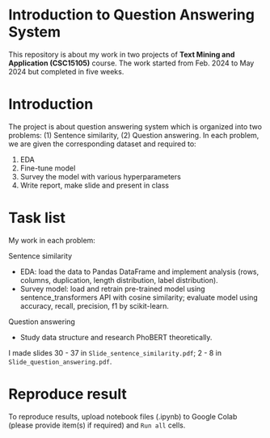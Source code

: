 # Introduction to Question Answering System
This repository is about my work in two projects of **Text Mining and Application (CSC15105)** course. The work started from Feb. 2024 to May 2024 but completed in five weeks. 

# Introduction
The project is about question answering system which is organized into two problems: (1) Sentence similarity, (2) Question answering. In each problem, we are given the corresponding dataset and required to:
1. EDA
2. Fine-tune model
3. Survey the model with various hyperparameters
4. Write report, make slide and present in class

# Task list
My work in each problem:

Sentence similarity
* EDA: load the data to Pandas DataFrame and implement analysis (rows, columns, duplication, length distribution, label distribution).
* Survey model: load and retrain pre-trained model using sentence_transformers API with cosine similarity; evaluate model using accuracy, recall, precision, f1 by scikit-learn.

Question answering
* Study data structure and research PhoBERT theoretically.

I made slides 30 - 37 in `Slide_sentence_similarity.pdf`; 2 - 8 in `Slide_question_answering.pdf`.

# Reproduce result
To reproduce results, upload notebook files (.ipynb) to Google Colab (please provide item(s) if required) and `Run all` cells.
